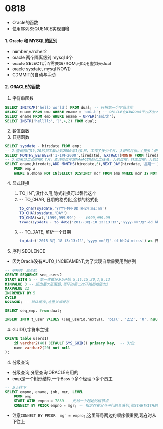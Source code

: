 # 0818
- Oracle的函数
- 使用序列SEQUENCE实现自增
#### 1. Oracle 和 MYSQL的区别
- number,varcher2
- oracle 两个隔离级别 mysql 4个
- oracle SELECT后面需要跟FROM,可以用虚拟表dual
- oracle sysdate, mysql NOW()
- COMMIT的自动与手动
#### 2. ORACLE的函数
1. 字符串函数
```sql
SELECT INITCAP('hello world') FROM dual; -- 只把第一个字母大写
SELECT ename FROM emp WHERE ename = 'smith'; -- ORACLE在WINDOWS平台区分大小写
SELECT ename FROM emp WHERE ename = UPPER('smith');
SELECT INSTR('hellllo','l',4,2) FROM dual;
```
2. 数值函数
3. 日期函数
```sql
SELECT sysdate - hiredate FROM emp;
-- 2.查询部门10,20的员工截止到2000年1月1日，工作了多少个月，入职的月份。(提示：使用months_between,extract)
SELECT MONTHS_BETWEEN('1-1月-2000',hiredate), EXTRACT(MONTH FROM hiredate)FROM emp WHERE deptno IN(10,20);
-- 3.如果员工试用期6个月，查询职位不是MANAGER的员工姓名，入职日期，转正日期，入职日期后的第一个星期一,入职当月的最后一天日期。（提示：使用add_months,next_day,last_day)
SELECT ename,hiredate,ADD_MONTHS(hiredate,6),NEXT_DAY(hiredate,'星期一') ,LAST_DAY(hiredate) 
    FROM emp a
    WHERE a.empno NOT IN(SELECT DISTINCT mgr FROM emp WHERE mgr IS NOT NULL);
```
4. 显式转换
    1. TO_INT,没什么用,隐式转换可以替代这个
    2. -- TO_CHAR, 日期的格式化,金额的格式化
        ```sql
        to_char(sysdate,'YYYY-MM-DD HH24:mi:mm')
        TO_CHAR(sysdate,'DAY')
        TO_CHAR(sal,'L999,999.99') -- ￥999,999.99
        trunc(sysdate - to_date('2015-3月-18 13:13:13','yyyy-mm"月"-dd hh24:mi:ss')) as 相差的天数
        ```
    3. -- TO_DATE, 解析一个日期
        ```sql
        to_date('2015-3月-18 13:13:13','yyyy-mm"月"-dd hh24:mi:ss') as 日期
        ```

3. 序列 SEQUENCE
- 因为Oracle没有AUTO_INCREAMENT,为了实现自增需要用到序列
```sql
-- 序列的一些参数
CREATE SEQUENCE seq_users2
START WITH 5 -- 第一次循环从5开始 5,10,15,20,3,8,13
MINVALUE 3 -- 超出最大范围后,循环的第二次开始初始值为3
MAXVALUE 22
INCREMENT BY 5
CYCLE
NOCACHE; -- 默认缓存,这里关掉缓存
```

```sql
SELECT seq_emp. from dual;

INSERT INTO t_user VALUES (seq_userid.nextval, 'bill', '222', '0', null, null, null);
```

4. GUID(),字符串主键
```sql
CREATE table users1(
    id varchar2(40) DEFAULT SYS_GUID() primary key,  -- 32位
    name varchar2(20) not null
);
```

4. 分级查询
- 分级查询,分层查询 ORACLE专用的
- emp是一个树形结构,一个Boss->多个经理->多个员工
```sql
-- 从上往下
SELECT empno, ename, job, mgr, LEVEL
    FROM emp
    START WITH empno = 7839 -- 先给一个起始的根节点
    CONNECT BY PRIOR empno = mgr; -- 指定存在父与子行的关系列,那STARTWITH的empno = 其他行的mgr
```
- 注意`CONNECT BY PRIOR  mgr = empno;`,这里等号两边的顺序很重要,现在时从下往上